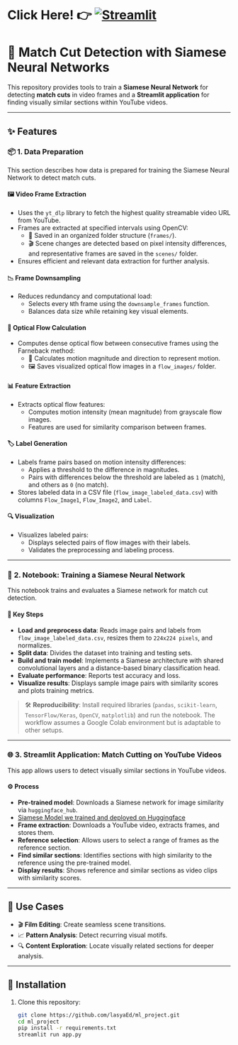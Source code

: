 
# Click Here! 👉 [![Streamlit](https://docs.streamlit.io/logo.svg)](https://matchcut.streamlit.app/)
# 🎥 Match Cut Detection with Siamese Neural Networks

This repository provides tools to train a **Siamese Neural Network** for detecting **match cuts** in video frames and a **Streamlit application** for finding visually similar sections within YouTube videos.

---

## ✨ Features

### 📦 **1. Data Preparation**

This section describes how data is prepared for training the Siamese Neural Network to detect match cuts.

#### 🖼️ **Video Frame Extraction**
- Uses the `yt_dlp` library to fetch the highest quality streamable video URL from YouTube.
- Frames are extracted at specified intervals using OpenCV:
  - 📁 Saved in an organized folder structure (`frames/`).
  - 🎬 Scene changes are detected based on pixel intensity differences, and representative frames are saved in the `scenes/` folder.
- Ensures efficient and relevant data extraction for further analysis.

#### 📉 **Frame Downsampling**
- Reduces redundancy and computational load:
  - Selects every `N`th frame using the `downsample_frames` function.
  - Balances data size while retaining key visual elements.

#### 🌊 **Optical Flow Calculation**
- Computes dense optical flow between consecutive frames using the Farneback method:
  - 🌟 Calculates motion magnitude and direction to represent motion.
  - 🖼️ Saves visualized optical flow images in a `flow_images/` folder.

#### 📊 **Feature Extraction**
- Extracts optical flow features:
  - Computes motion intensity (mean magnitude) from grayscale flow images.
  - Features are used for similarity comparison between frames.

#### 🏷️ **Label Generation**
- Labels frame pairs based on motion intensity differences:
  - Applies a threshold to the difference in magnitudes.
  - Pairs with differences below the threshold are labeled as `1` (match), and others as `0` (no match).
- Stores labeled data in a CSV file (`flow_image_labeled_data.csv`) with columns `Flow_Image1`, `Flow_Image2`, and `Label`.

#### 🔍 **Visualization**
- Visualizes labeled pairs:
  - Displays selected pairs of flow images with their labels.
  - Validates the preprocessing and labeling process.

---

### 🧠 **2. Notebook: Training a Siamese Neural Network**

This notebook trains and evaluates a Siamese network for match cut detection.

#### 🔑 **Key Steps**
- **Load and preprocess data**: Reads image pairs and labels from `flow_image_labeled_data.csv`, resizes them to `224x224 pixels`, and normalizes.
- **Split data**: Divides the dataset into training and testing sets.
- **Build and train model**: Implements a Siamese architecture with shared convolutional layers and a distance-based binary classification head.
- **Evaluate performance**: Reports test accuracy and loss.
- **Visualize results**: Displays sample image pairs with similarity scores and plots training metrics.

> 🛠️ **Reproducibility**: Install required libraries (`pandas`, `scikit-learn`, `TensorFlow/Keras`, `OpenCV`, `matplotlib`) and run the notebook. The workflow assumes a Google Colab environment but is adaptable to other setups.

---

### 🌐 **3. Streamlit Application: Match Cutting on YouTube Videos**

This app allows users to detect visually similar sections in YouTube videos.

#### ⚙️ **Process**
- **Pre-trained model**: Downloads a Siamese network for image similarity via `huggingface_hub`.
-   [Siamese Model we trained and deployed on Huggingface](https://huggingface.co/samanthajmichael/siamese_model.h5)
- **Frame extraction**: Downloads a YouTube video, extracts frames, and stores them.
- **Reference selection**: Allows users to select a range of frames as the reference section.
- **Find similar sections**: Identifies sections with high similarity to the reference using the pre-trained model.
- **Display results**: Shows reference and similar sections as video clips with similarity scores.

---

## 🎯 Use Cases

- 🎬 **Film Editing**: Create seamless scene transitions.
- 📈 **Pattern Analysis**: Detect recurring visual motifs.
- 🔍 **Content Exploration**: Locate visually related sections for deeper analysis.

---

## 🚀 Installation

1. Clone this repository:
   ```bash
   git clone https://github.com/lasyaEd/ml_project.git
   cd ml_project
   pip install -r requirements.txt
   streamlit run app.py
